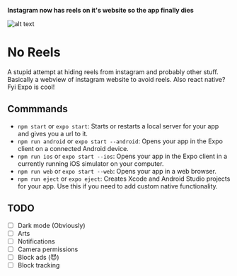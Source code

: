 **Instagram now has reels on it's website so the app finally dies**

![alt text](https://github.com/tonybenoy/no_reels/blob/master/assets/icon.png?raw=true)
# No Reels
A stupid attempt at hiding reels from instagram and probably other stuff.
Basically a webview of instagram website to avoid reels. Also react native? Fyi Expo is cool!

## Commmands
- `npm start` or `expo start`: Starts or restarts a local server for your app and gives you a url to it.
- `npm run android` or `expo start --android`: Opens your app in the Expo client on a connected Android device.
- `npm run ios` or `expo start --ios`: Opens your app in the Expo client in a currently running iOS simulator on your computer.
- `npm run web` or `expo start --web`: Opens your app in a web browser.
- `npm run eject` or `expo eject`: Creates Xcode and Android Studio projects for your app. Use this if you need to add custom native functionality.

## TODO

- [ ] Dark mode (Obviously)
- [ ] Arts
- [ ] Notifications
- [ ] Camera permissions
- [ ] Block ads (😈)
- [ ] Block tracking
